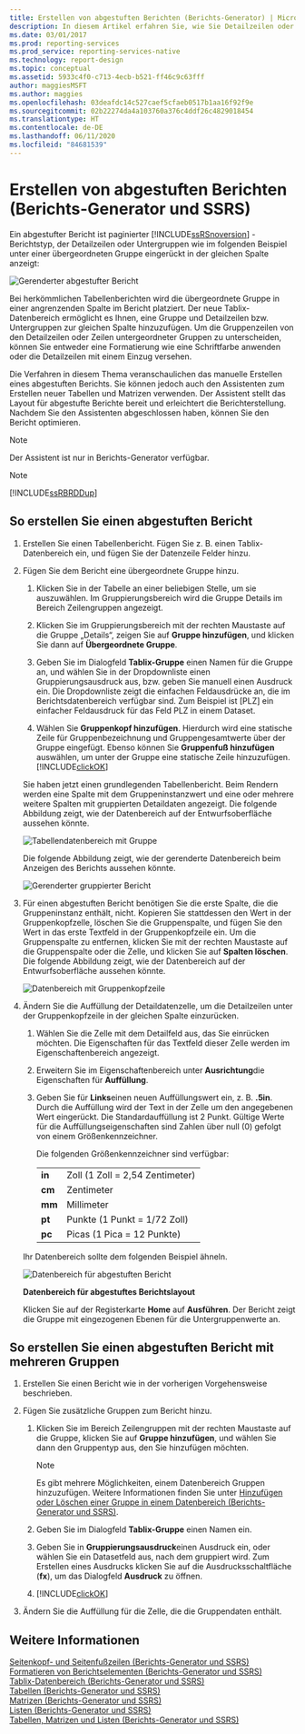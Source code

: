 ```yaml
---
title: Erstellen von abgestuften Berichten (Berichts-Generator) | Microsoft-Dokumentation
description: In diesem Artikel erfahren Sie, wie Sie Detailzeilen oder untergeordnete Gruppen eingerückt unter einer übergeordneten Gruppe in derselben Spalte in einem paginierten Bericht im Berichts-Generator anzeigen.
ms.date: 03/01/2017
ms.prod: reporting-services
ms.prod_service: reporting-services-native
ms.technology: report-design
ms.topic: conceptual
ms.assetid: 5933c4f0-c713-4ecb-b521-ff46c9c63fff
author: maggiesMSFT
ms.author: maggies
ms.openlocfilehash: 03deafdc14c527caef5cfaeb0517b1aa16f92f9e
ms.sourcegitcommit: 02b22274da4a103760a376c4ddf26c4829018454
ms.translationtype: HT
ms.contentlocale: de-DE
ms.lasthandoff: 06/11/2020
ms.locfileid: "84681539"
---
```

# <a name="create-a-stepped-report-report-builder-and-ssrs"></a>Erstellen von abgestuften Berichten (Berichts-Generator und SSRS)
Ein abgestufter Bericht ist paginierter  [!INCLUDE[ssRSnoversion](../../includes/ssrsnoversion-md.md)] -Berichtstyp, der Detailzeilen oder Untergruppen wie im folgenden Beispiel unter einer übergeordneten Gruppe eingerückt in der gleichen Spalte anzeigt:  
  
 ![Gerenderter abgestufter Bericht](../../reporting-services/report-design/media/steppedreportrendered.gif "Gerenderter abgestufter Bericht")  
  
 Bei herkömmlichen Tabellenberichten wird die übergeordnete Gruppe in einer angrenzenden Spalte im Bericht platziert. Der neue Tablix-Datenbereich ermöglicht es Ihnen, eine Gruppe und Detailzeilen bzw. Untergruppen zur gleichen Spalte hinzuzufügen. Um die Gruppenzeilen von den Detailzeilen oder Zeilen untergeordneter Gruppen zu unterscheiden, können Sie entweder eine Formatierung wie eine Schriftfarbe anwenden oder die Detailzeilen mit einem Einzug versehen.  
  
 Die Verfahren in diesem Thema veranschaulichen das manuelle Erstellen eines abgestuften Berichts. Sie können jedoch auch den Assistenten zum Erstellen neuer Tabellen und Matrizen verwenden. Der Assistent stellt das Layout für abgestufte Berichte bereit und erleichtert die Berichterstellung. Nachdem Sie den Assistenten abgeschlossen haben, können Sie den Bericht optimieren.  
  
> [!NOTE]  
>  Der Assistent ist nur in Berichts-Generator verfügbar.  
  
> [!NOTE]  
>  [!INCLUDE[ssRBRDDup](../../includes/ssrbrddup-md.md)]  
  
## <a name="to-create-a-stepped-report"></a>So erstellen Sie einen abgestuften Bericht  
  
1.  Erstellen Sie einen Tabellenbericht. Fügen Sie z. B. einen Tablix-Datenbereich ein, und fügen Sie der Datenzeile Felder hinzu.  
  
2.  Fügen Sie dem Bericht eine übergeordnete Gruppe hinzu.  
  
    1.  Klicken Sie in der Tabelle an einer beliebigen Stelle, um sie auszuwählen. Im Gruppierungsbereich wird die Gruppe Details im Bereich Zeilengruppen angezeigt.  
  
    2.  Klicken Sie im Gruppierungsbereich mit der rechten Maustaste auf die Gruppe „Details“, zeigen Sie auf **Gruppe hinzufügen**, und klicken Sie dann auf **Übergeordnete Gruppe**.  
  
    3.  Geben Sie im Dialogfeld **Tablix-Gruppe** einen Namen für die Gruppe an, und wählen Sie in der Dropdownliste einen Gruppierungsausdruck aus, bzw. geben Sie manuell einen Ausdruck ein. Die Dropdownliste zeigt die einfachen Feldausdrücke an, die im Berichtsdatenbereich verfügbar sind. Zum Beispiel ist [PLZ] ein einfacher Feldausdruck für das Feld PLZ in einem Dataset.  
  
    4.  Wählen Sie **Gruppenkopf hinzufügen**. Hierdurch wird eine statische Zeile für Gruppenbezeichnung und Gruppengesamtwerte über der Gruppe eingefügt. Ebenso können Sie **Gruppenfuß hinzufügen** auswählen, um unter der Gruppe eine statische Zeile hinzuzufügen. [!INCLUDE[clickOK](../../includes/clickok-md.md)]  
  
     Sie haben jetzt einen grundlegenden Tabellenbericht. Beim Rendern werden eine Spalte mit dem Gruppeninstanzwert und eine oder mehrere weitere Spalten mit gruppierten Detaildaten angezeigt. Die folgende Abbildung zeigt, wie der Datenbereich auf der Entwurfsoberfläche aussehen könnte.  
  
     ![Tabellendatenbereich mit Gruppe](../../reporting-services/report-design/media/tabledataregionwithgroup.gif "Tabellendatenbereich mit Gruppe")  
  
     Die folgende Abbildung zeigt, wie der gerenderte Datenbereich beim Anzeigen des Berichts aussehen könnte.  
  
     ![Gerenderter gruppierter Bericht](../../reporting-services/report-design/media/tablereportrendered.gif "Gerenderter gruppierter Bericht")  
  
3.  Für einen abgestuften Bericht benötigen Sie die erste Spalte, die die Gruppeninstanz enthält, nicht. Kopieren Sie stattdessen den Wert in der Gruppenkopfzelle, löschen Sie die Gruppenspalte, und fügen Sie den Wert in das erste Textfeld in der Gruppenkopfzeile ein. Um die Gruppenspalte zu entfernen, klicken Sie mit der rechten Maustaste auf die Gruppenspalte oder die Zelle, und klicken Sie auf **Spalten löschen**. Die folgende Abbildung zeigt, wie der Datenbereich auf der Entwurfsoberfläche aussehen könnte.  
  
     ![Datenbereich mit Gruppenkopfzeile](../../reporting-services/report-design/media/tabledataregiongroupheader.gif "Datenbereich mit Gruppenkopfzeile")  
  
4.  Ändern Sie die Auffüllung der Detaildatenzelle, um die Detailzeilen unter der Gruppenkopfzeile in der gleichen Spalte einzurücken.  
  
    1.  Wählen Sie die Zelle mit dem Detailfeld aus, das Sie einrücken möchten. Die Eigenschaften für das Textfeld dieser Zelle werden im Eigenschaftenbereich angezeigt.  
  
    2.  Erweitern Sie im Eigenschaftenbereich unter **Ausrichtung**die Eigenschaften für **Auffüllung**.  
  
    3.  Geben Sie für **Links**einen neuen Auffüllungswert ein, z. B. **.5in**. Durch die Auffüllung wird der Text in der Zelle um den angegebenen Wert eingerückt. Die Standardauffüllung ist 2 Punkt. Gültige Werte für die Auffüllungseigenschaften sind Zahlen über null (0) gefolgt von einem Größenkennzeichner.  
  
         Die folgenden Größenkennzeichner sind verfügbar:  
  
        |||  
        |-|-|  
        |**in**|Zoll (1 Zoll = 2,54 Zentimeter)|  
        |**cm**|Zentimeter|  
        |**mm**|Millimeter|  
        |**pt**|Punkte (1 Punkt = 1/72 Zoll)|  
        |**pc**|Picas (1 Pica = 12 Punkte)|  
  
     Ihr Datenbereich sollte dem folgenden Beispiel ähneln.  
  
     ![Datenbereich für abgestuften Bericht](../../reporting-services/report-design/media/steppedreportdataregion.gif "Datenbereich für abgestuften Bericht")  
  
     **Datenbereich für abgestuftes Berichtslayout**  
  
     Klicken Sie auf der Registerkarte **Home** auf **Ausführen**. Der Bericht zeigt die Gruppe mit eingezogenen Ebenen für die Untergruppenwerte an.  
  
## <a name="to-create-a-stepped-report-with-multiple-groups"></a>So erstellen Sie einen abgestuften Bericht mit mehreren Gruppen  
  
1.  Erstellen Sie einen Bericht wie in der vorherigen Vorgehensweise beschrieben.  
  
2.  Fügen Sie zusätzliche Gruppen zum Bericht hinzu.  
  
    1.  Klicken Sie im Bereich Zeilengruppen mit der rechten Maustaste auf die Gruppe, klicken Sie auf **Gruppe hinzufügen**, und wählen Sie dann den Gruppentyp aus, den Sie hinzufügen möchten.  
  
        > [!NOTE]  
        >  Es gibt mehrere Möglichkeiten, einem Datenbereich Gruppen hinzuzufügen. Weitere Informationen finden Sie unter [Hinzufügen oder Löschen einer Gruppe in einem Datenbereich &#40;Berichts-Generator und SSRS&#41;](../../reporting-services/report-design/add-or-delete-a-group-in-a-data-region-report-builder-and-ssrs.md).  
  
    2.  Geben Sie im Dialogfeld **Tablix-Gruppe** einen Namen ein.  
  
    3.  Geben Sie in **Gruppierungsausdruck**einen Ausdruck ein, oder wählen Sie ein Datasetfeld aus, nach dem gruppiert wird. Zum Erstellen eines Ausdrucks klicken Sie auf die Ausdrucksschaltfläche (**fx**), um das Dialogfeld **Ausdruck** zu öffnen.  
  
    4.  [!INCLUDE[clickOK](../../includes/clickok-md.md)]  
  
3.  Ändern Sie die Auffüllung für die Zelle, die die Gruppendaten enthält.  
  
## <a name="see-also"></a>Weitere Informationen  
 [Seitenkopf- und Seitenfußzeilen &#40;Berichts-Generator und SSRS&#41;](../../reporting-services/report-design/page-headers-and-footers-report-builder-and-ssrs.md)   
 [Formatieren von Berichtselementen (Berichts-Generator und SSRS)](../../reporting-services/report-design/formatting-report-items-report-builder-and-ssrs.md)   
 [Tablix-Datenbereich &#40;Berichts-Generator und SSRS&#41;](../../reporting-services/report-design/tablix-data-region-report-builder-and-ssrs.md)   
 [Tabellen (Berichts-Generator und SSRS)](../../reporting-services/report-design/tables-report-builder-and-ssrs.md)   
 [Matrizen (Berichts-Generator und SSRS)](../../reporting-services/report-design/create-a-matrix-report-builder-and-ssrs.md)   
 [Listen (Berichts-Generator und SSRS)](../../reporting-services/report-design/create-invoices-and-forms-with-lists-report-builder-and-ssrs.md)   
 [Tabellen, Matrizen und Listen &#40;Berichts-Generator und SSRS&#41;](../../reporting-services/report-design/tables-matrices-and-lists-report-builder-and-ssrs.md)  
  
  

